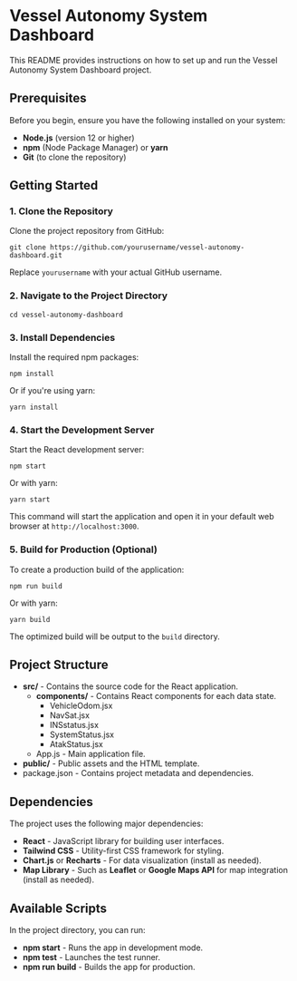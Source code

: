 # Vessel Autonomy System Dashboard

This README provides instructions on how to set up and run the Vessel Autonomy System Dashboard project.

## Prerequisites

Before you begin, ensure you have the following installed on your system:

- **Node.js** (version 12 or higher)
- **npm** (Node Package Manager) or **yarn**
- **Git** (to clone the repository)

## Getting Started

### 1. Clone the Repository

Clone the project repository from GitHub:

    git clone https://github.com/yourusername/vessel-autonomy-dashboard.git

Replace `yourusername` with your actual GitHub username.

### 2. Navigate to the Project Directory

    cd vessel-autonomy-dashboard

### 3. Install Dependencies

Install the required npm packages:

    npm install

Or if you're using yarn:

    yarn install

### 4. Start the Development Server

Start the React development server:

    npm start

Or with yarn:

    yarn start

This command will start the application and open it in your default web browser at `http://localhost:3000`.

### 5. Build for Production (Optional)

To create a production build of the application:

    npm run build

Or with yarn:

    yarn build

The optimized build will be output to the `build` directory.

## Project Structure

- **src/** - Contains the source code for the React application.
  - **components/** - Contains React components for each data state.
    - VehicleOdom.jsx
    - NavSat.jsx
    - INSstatus.jsx
    - SystemStatus.jsx
    - AtakStatus.jsx
  - App.js - Main application file.
- **public/** - Public assets and the HTML template.
- package.json - Contains project metadata and dependencies.

## Dependencies

The project uses the following major dependencies:

- **React** - JavaScript library for building user interfaces.
- **Tailwind CSS** - Utility-first CSS framework for styling.
- **Chart.js** or **Recharts** - For data visualization (install as needed).
- **Map Library** - Such as **Leaflet** or **Google Maps API** for map integration (install as needed).

## Available Scripts

In the project directory, you can run:

- **npm start** - Runs the app in development mode.
- **npm test** - Launches the test runner.
- **npm run build** - Builds the app for production.